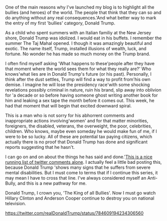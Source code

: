 One of the main reasons why I've launched my blog is to highlight all the bullies (and heroes) of the world. The people that think that they can so and do anything without any real consequences.'And what better way to mark the entry of my first 'bullies' category, Donald Trump.

As a child who spent summers with an Italian familiy at the New Jersey shore, Donald Trump was idolized. I would eat in his buffets. I remember the summer The Taj Mahal opened. I though it was amazingly beautiful and exotic. The name itself, Trump, installed illusions of wealth, luck, and fortune. No wonder he has made so much money on the Trump brand.

I often find myself asking 'What happens to these'people after they have that moment where the world sees them for what they really are?' Who knows'what lies are in Donald Trump's future (or his past). Personally, I think after the dust settles, Trump will find a way to profit from'his own demise. I imagine he will lose the presidency race'with some shocking revelations possibly criminal in nature, ruin his brand, slip away into oblivion for 'a decade or so before having someone ghost writing another book for him and leaking a sex tape the month before it comes out. This week, he had that moment that will begin that excited downward spiral.

This is a man who is not sorry for his abhorrent comments and inappropriate actions involving'women' and for that matter minorities, foreigners, the disabled, veterans, the overweight, the poor, celebrities, children. Who knows, maybe even someday he would make fun of me, if I were to be so lucky. All of these are potential tax paying citizens, which actually there is no proof that Donald Trump has done and significant reports suggesting that he hasn't.

I can go on and on about the things he has said and done.'[This is a nice running list of twitter comments alone](http://www.nytimes.com/interactive/2016/01/28/upshot/donald-trump-twitter-insults.html). I actually feel a little bad posting this, because Donald Trump 'shows many signs that he suffers from severe mental disabilities. But I must come to terms that if I continue this series, it may mean I have to cross that line. I've always considered myself an Anti-Bully, and this is a new pathway for me.

Donald Trump, I crown you, 'The King of all Bullies'. Now I must go watch Hillary Clinton and Anderson Cooper continue to destroy you on national television.

https://twitter.com/realDonaldTrump/status/784609194234306560
